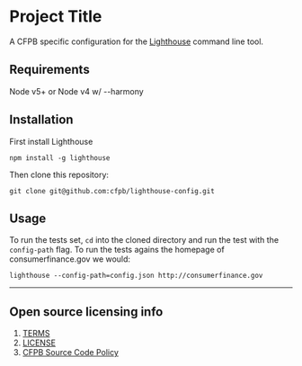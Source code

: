 # Project Title

A CFPB specific configuration for the [Lighthouse](https://github.com/GoogleChrome/lighthouse) command line tool.

## Requirements

Node v5+ or Node v4 w/ --harmony


## Installation

First install Lighthouse

```
npm install -g lighthouse
```

Then clone this repository:

```
git clone git@github.com:cfpb/lighthouse-config.git
```


## Usage

To run the tests set, `cd` into the cloned directory and run the test with the `config-path` flag. To run the tests agains the homepage of consumerfinance.gov we would:

```
lighthouse --config-path=config.json http://consumerfinance.gov
```




----

## Open source licensing info
1. [TERMS](TERMS.md)
2. [LICENSE](LICENSE)
3. [CFPB Source Code Policy](https://github.com/cfpb/source-code-policy/)
